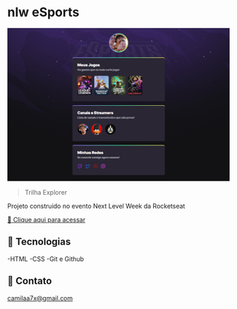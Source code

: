 # nlw eSports

![preview](./.github/preview.png)

> Trilha Explorer

Projeto construido no evento Next Level Week da Rocketseat

[:link: Clique aqui para acessar](https://camila1306.github.io/nlw-esports-explore/)

## :space_invader: Tecnologias

-HTML
-CSS
-Git e Github

## :speech_balloon: Contato

camilaa7x@gmail.com
